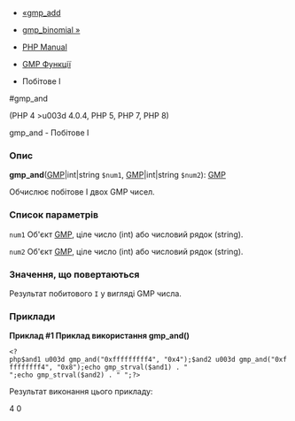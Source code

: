 - [«gmp_add](function.gmp-add.md)
- [gmp_binomial »](function.gmp-binomial.md)

- [PHP Manual](index.md)
- [GMP Функції](ref.gmp.md)
- Побітове І

#gmp_and

(PHP 4 \>u003d 4.0.4, PHP 5, PHP 7, PHP 8)

gmp_and - Побітове І

### Опис

**gmp_and**([GMP](class.gmp.md)\|int\|string `$num1`,
[GMP](class.gmp.md)\|int\|string `$num2`): [GMP](class.gmp.md)

Обчислює побітове І двох GMP чисел.

### Список параметрів

`num1`
Об'єкт [GMP](class.gmp.md), ціле число (int) або числовий рядок
(string).

`num2`
Об'єкт [GMP](class.gmp.md), ціле число (int) або числовий рядок
(string).

### Значення, що повертаються

Результат побитового `І` у вигляді GMP числа.

### Приклади

**Приклад #1 Приклад використання **gmp_and()****

` <?php$and1 u003d gmp_and("0xfffffffff4", "0x4");$and2 u003d gmp_and("0xfffffffff4", "0x8");echo gmp_strval($and1) . "
";echo gmp_strval($and2) . "
";?> `

Результат виконання цього прикладу:

4
    0
